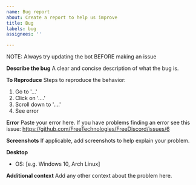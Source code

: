 ```yaml
---
name: Bug report
about: Create a report to help us improve
title: Bug
labels: bug
assignees: ''

---
```


NOTE: Always try updating the bot BEFORE making an issue

**Describe the bug**
A clear and concise description of what the bug is.

**To Reproduce**
Steps to reproduce the behavior:
1. Go to '...'
2. Click on '....'
3. Scroll down to '....'
4. See error

**Error**
Paste your error here. If you have problems finding an error see this issue: https://github.com/FreeTechnologies/FreeDiscord/issues/6

**Screenshots**
If applicable, add screenshots to help explain your problem.

**Desktop**
 - OS: [e.g. Windows 10, Arch Linux]

**Additional context**
Add any other context about the problem here.
